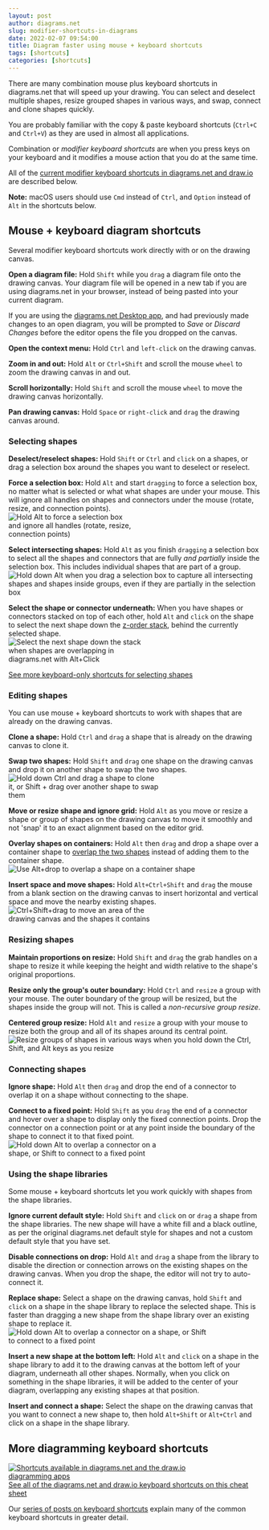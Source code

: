 ```yaml
---
layout: post
author: diagrams.net
slug: modifier-shortcuts-in-diagrams
date: 2022-02-07 09:54:00
title: Diagram faster using mouse + keyboard shortcuts
tags: [shortcuts]
categories: [shortcuts]
---
```


There are many combination mouse plus keyboard shortcuts in diagrams.net that will speed up your drawing. You can select and deselect multiple shapes, resize grouped shapes in various ways, and swap, connect and clone shapes quickly.

You are probably familiar with the copy & paste keyboard shortcuts (``Ctrl+C`` and ``Ctrl+V``) as they are used in almost all applications. 

Combination or _modifier keyboard shortcuts_ are when you press keys on your keyboard and it modifies a mouse action that you do at the same time. 

All of the [current modifier keyboard shortcuts in diagrams.net and draw.io](https://app.diagrams.net/shortcuts.svg) are described below.

**Note:** macOS users should use ``Cmd`` instead of ``Ctrl``, and ``Option`` instead of ``Alt`` in the shortcuts below.


## Mouse + keyboard diagram shortcuts

Several modifier keyboard shortcuts work directly with or on the drawing canvas.

**Open a diagram file:** Hold ``Shift`` while you ``drag`` a diagram file onto the drawing canvas. Your diagram file will be opened in a new tab if you are using diagrams.net in your browser, instead of being pasted into your current diagram.

If you are using the [diagrams.net Desktop app](http://get.diagrams.net/), and had previously made changes to an open diagram, you will be prompted to _Save_ or _Discard Changes_ before the editor opens the file you dropped on the canvas.

**Open the context menu:** Hold ``Ctrl`` and ``left-click`` on the drawing canvas.

**Zoom in and out:** Hold ``Alt`` or ``Ctrl+Shift`` and scroll the mouse ``wheel`` to zoom the drawing canvas in and out.

**Scroll horizontally:** Hold ``Shift`` and scroll the mouse ``wheel`` to move the drawing canvas horizontally.

**Pan drawing canvas:** Hold ``Space`` or ``right-click`` and ``drag`` the drawing canvas around.   

### Selecting shapes

**Deselect/reselect shapes:** Hold ``Shift`` or ``Ctrl`` and ``click`` on a shapes, or drag a selection box around the shapes you want to deselect or reselect. 

**Force a selection box:** Hold ``Alt`` and start ``dragging`` to force a selection box, no matter what is selected or what what shapes are under your mouse. This will ignore all handles on shapes and connectors under the mouse (rotate, resize, and connection points).
<br /><img src="/assets/img/blog/shortcuts-force-selection-box.gif" style="width=100%;max-width:250px;;height:auto;" alt="Hold Alt to force a selection box and ignore all handles (rotate, resize, connection points)">

**Select intersecting shapes:** Hold ``Alt`` as you finish ``dragging`` a selection box to select all the shapes and connectors that are fully _and partially_ inside the selection box. This includes individual shapes that are part of a group.
<br /><img src="/assets/img/blog/shape-select-shortcut-alt-selection-box.gif" style="width=100%;max-width:600px;;height:auto;" alt="Hold down Alt when you drag a selection box to capture all intersecting shapes and shapes inside groups, even if they are partially in the selection box">

**Select the shape or connector underneath:** When you have shapes or connectors stacked on top of each other, hold ``Alt`` and ``click`` on the shape to select the next shape down the [z-order stack](/blog/move-shapes-forwards-backwards.html), behind the currently selected shape. 
<br /><img src="/assets/img/blog/shape-select-shortcut-alt.gif" style="width=100%;max-width:300px;;height:auto;" alt="Select the next shape down the stack when shapes are overlapping in diagrams.net with Alt+Click">

[See more keyboard-only shortcuts for selecting shapes](/blog/shortcut-select.html)

### Editing shapes

You can use mouse + keyboard shortcuts to work with shapes that are already on the drawing canvas.

**Clone a shape:** Hold ``Ctrl`` and ``drag`` a shape that is already on the drawing canvas to clone it.

**Swap two shapes:** Hold ``Shift`` and ``drag`` one shape on the drawing canvas and drop it on another shape to swap the two shapes.
<br /><img src="/assets/img/blog/shortcuts-clone-swap.gif" style="width=100%;max-width:300px;;height:auto;" alt="Hold down Ctrl and drag a shape to clone it, or Shift + drag over another shape to swap them">

**Move or resize shape and ignore grid:** Hold ``Alt`` as you move or resize a shape or group of shapes on the drawing canvas to move it smoothly and not 'snap' it to an exact alignment based on the editor grid.

**Overlay shapes on containers:** Hold ``Alt`` then ``drag`` and drop a shape over a container shape to [overlap the two shapes](/blog/shortcut-overlay-shapes.html) instead of adding them to the container shape. 
<br /><img src="/assets/img/blog/shortcut-overlay-shapes.gif" style="max-width:100%;height:auto;" alt="Use Alt+drop to overlap a shape on a container shape">

**Insert space and move shapes:** Hold ``Alt+Ctrl+Shift`` and ``drag`` the mouse from a blank section on the drawing canvas to insert horizontal and vertical space and move the nearby existing shapes.
<br /><img src="/assets/img/blog/move-area-example.gif" style="width=100%;max-width:300px;height:auto;" alt="Ctrl+Shift+drag to move an area of the drawing canvas and the shapes it contains">


### Resizing shapes

**Maintain proportions on resize:** Hold ``Shift`` and ``drag`` the grab handles on a shape to resize it while keeping the height and width relative to the shape's original proportions.

**Resize only the group's outer boundary:** Hold ``Ctrl`` and ``resize`` a group with your mouse. The outer boundary of the group will be resized, but the shapes inside the group will not. This is called a _non-recursive group resize_.

**Centered group resize:** Hold ``Alt`` and ``resize`` a group with your mouse to resize both the group and all of its shapes around its central point.
<br /><img src="/assets/img/blog/shortcuts-resize-groups.gif" style="width=100%;max-width:650px;;height:auto;" alt="Resize groups of shapes in various ways when you hold down the Ctrl, Shift, and Alt keys as you resize">


### Connecting shapes

**Ignore shape:** Hold ``Alt`` then ``drag`` and drop the end of a connector to overlap it on a shape without connecting to the shape.

**Connect to a fixed point:** Hold ``Shift`` as you ``drag`` the end of a connector and hover over a shape to display only the fixed connection points. Drop the connector on a connection point or at any point inside the boundary of the shape to connect it to that fixed point. 
<br /><img src="/assets/img/blog/shortcuts-connect-overlap-fixed.gif" style="width=100%;max-width:300px;;height:auto;" alt="Hold down Alt to overlap a connector on a shape, or Shift to connect to a fixed point">

### Using the shape libraries

Some mouse + keyboard shortcuts let you work quickly with shapes from the shape libraries.

**Ignore current default style:** Hold ``Shift`` and ``click`` on or ``drag`` a shape from the shape libraries. The new shape will have a white fill and a black outline, as per the original diagrams.net default style for shapes and not a custom default style that you have set.

**Disable connections on drop:** Hold ``Alt`` and ``drag`` a shape from the library to disable the direction or connection arrows on the existing shapes on the drawing canvas. When you drop the shape, the editor will not try to auto-connect it.

**Replace shape:** Select a shape on the drawing canvas, hold ``Shift`` and ``click`` on a shape in the shape library to replace the selected shape. This is faster than dragging a new shape from the shape library over an existing shape to replace it. 
<br /><img src="/assets/img/blog/shortcuts-ignore-style-connections-replace-shape.gif" style="width=100%;max-width:400px;;height:auto;" alt="Hold down Alt to overlap a connector on a shape, or Shift to connect to a fixed point">

**Insert a new shape at the bottom left:** Hold ``Alt`` and ``click`` on a shape in the shape library to add it to the drawing canvas at the bottom left of your diagram, underneath all other shapes. Normally, when you click on something in the shape libraries, it will be added to the center of your diagram, overlapping any existing shapes at that position.

**Insert and connect a shape:** Select the shape on the drawing canvas that you want to connect a new shape to, then hold ``Alt+Shift`` or ``Alt+Ctrl`` and click on a shape in the shape library.



## More diagramming keyboard shortcuts

[<img src="https://app.diagrams.net/shortcuts.svg" style="width=100%;max-width:400px;;height:auto;" alt="Shortcuts available in diagrams.net and the draw.io diagramming apps">](https://app.diagrams.net/shortcuts.svg)
<br />[See all of the diagrams.net and draw.io keyboard shortcuts on this cheat sheet](https://app.diagrams.net/shortcuts.svg)

Our [series of posts on keyboard shortcuts](/blog/shortcuts.html) explain many of the common keyboard shortcuts in greater detail.